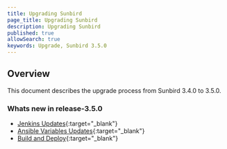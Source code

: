 ```yaml
---
title: Upgrading Sunbird
page_title: Upgrading Sunbird
description: Upgrading Sunbird
published: true
allowSearch: true
keywords: Upgrade, Sunbird 3.5.0
---
```


## Overview

This document describes the upgrade process from Sunbird 3.4.0 to 3.5.0.

### Whats new in release-3.5.0

* [Jenkins Updates](developer-docs/upgrade/jenkins_updates){:target="_blank"}
* [Ansible Variables Updates](developer-docs/upgrade/update_ansible_variables){:target="_blank"}
* [Build and Deploy](developer-docs/upgrade/build_n_deploy){:target="_blank"}
